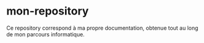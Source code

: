 # mon-repository

Ce repository correspond à ma propre documentation, obtenue tout au long de mon parcours informatique.
